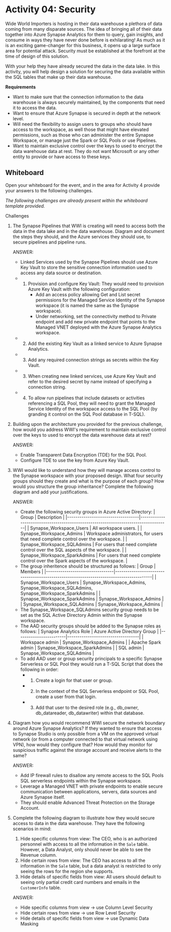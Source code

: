 # Activity 04: Security

Wide World Importers is hosting in their data warehouse a plethora of data coming from many disparate sources. The idea of bringing all of their data together into Azure Synapse Analytics for them to query, gain insights, and consume in ways they have never done before is exhilarating! As much as it is an exciting game-changer for this business, it opens up a large surface area for potential attack. Security must be established at the forefront at the time of design of this solution.

With your help they have already secured the data in the data lake. In this activity, you will help design a solution for securing the data available within the SQL tables that make up their data warehouse. 

**Requirements**

* Want to make sure that the connection information to the data warehouse is always securely maintained, by the components that need it to access the data. 
* Want to ensure that Azure Synapse is secured in depth at the network level.
* Will need the flexibility to assign users to groups who should have access to the workspace, as well those that might have elevated permissions, such as those who can administer the entire Synapse Workspace, or manage just the Spark or SQL Pools or use Pipelines. 
* Want to maintain exclusive control over the keys to used to encrypt the data warehouse data at rest. They do not want Microsoft or any other entity to provide or have access to these keys.



## Whiteboard
Open your whiteboard for the event, and in the area for Activity 4 provide your answers to the following challenges.

*The following challenges are already present within the whiteboard template provided.*

Challenges
1. The Synapse Pipelines that WWI is creating will need to access both the data in the data lake and in the data warehouse. Diagram and document the steps they should, and the Azure services they should use, to secure pipelines and pipeline runs.

    ANSWER: 
    * Linked Services used by the Synapse Pipelines should use Azure Key Vault to store the sensitive connection information used to access any data source or destination.
    * 1. Provision and configure Key Vault: They would need to provision Azure Key Vault with the following configuration:
          * Add an access policy allowing Get and List secret permissions for the Managed Service Identity of the Synapse workspace (it is named the same as the Synapse workspace).
          * Under networking, set the connectivity method to Private endpoint and add new private endpoint that points to the Managed VNET deployed with the Azure Synapse Analytics workspace.
    * 2. Add the existing Key Vault as a linked service to Azure Synapse Analytics. 
    * 3. Add any required connection strings as secrets within the Key Vault.
    * 3. When creating new linked services, use Azure Key Vault and refer to the desired secret by name instead of specifying a connection string.
    * 4. To allow run pipelines that include datasets or activities referencing a SQL Pool, they will need to grant the Managed Service Identity of the workspace access to the SQL Pool (by granding it control on the SQL Pool database in T-SQL). 

2. Building upon the architecture you provided for the previous challenge, how would you address WWI's requirement to maintain exclusive control over the keys to used to encrypt the data warehouse data at rest?

    ANSWER: 
    * Enable Transparent Data Encryption (TDE) for the SQL Pool. 
    * Configure TDE to use the key from Azure Key Vault.

3. WWI would like to understand how they will manage access control to the Synapse workspace with your proposed design. What four security groups should they create and what is the purpose of each group? How would you structure the group inheritance? Complete the following diagram and add your justifications.

    ANSWER: 
    * Create the following security groups in Azure Active Directory:
        | Group                             | Description                                                                        |
        |-----------------------------------|------------------------------------------------------------------------------------|
        | Synapse_Workspace_Users         | All workspace users.                                                               |
        | Synapse_Workspace_Admins        | Workspace administrators, for users that need complete control over the workspace. |
        | Synapse_Workspace_SQLAdmins     | For users that need complete control over the SQL aspects of the workspace.        |
        | Synapse_Workspace_SparkAdmins   | For users that need complete control over the Spark aspects of the workspace.      |
    * The group inheritence should be structured as follows:
        | Group                           | Members                                                                                |
        |---------------------------------|----------------------------------------------------------------------------------------|
        | Synapse_Workspace_Users       | Synapse_Workspace_Admins, Synapse_Workspace_SQLAdmins, Synapse_Workspace_SparkAdmins |
        | Synapse_Workspace_SparkAdmins | Synapse_Workspace_Admins                                                               |
        | Synapse_Workspace_SQLAdmins   | Synapse_Workspace_Admins                                                               |
    * The Synapse_Workspace_SQLAdmins security group needs to be set as the SQL Active Directory Admin within the Synapse workspace.
    * The AAD security groups should be added to the Synapse roles as follows:
        | Synapse Analytics Role | Azure Active Directory Group      |
        |------------------------|-----------------------------------|
        | Workspace admin        | Synapse_Workspace_Admins      |
        | Apache Spark admin     | Synapse_Workspace_SparkAdmins |
        | SQL admin              | Synapse_Workspace_SQLAdmins   |
    *  To add AAD user or group security principals to a specific Synapse Serverless or SQL Pool they would run a T-SQL Script that does the following in order:
       *  1. Create a login for that user or group.
       *  2. In the context of the SQL Serverless endpoint or SQL Pool, create a user from that login.
       *  3. Add that user to the desired role (e.g., db_owner, db_datareader, db_datawriter) within that database.

4. Diagram how you would recommend WWI secure the network boundary around Azure Synapse Analytics? If they wanted to ensure that access to Synapse Studio is only possible from a VM on the approved virtual network (or from a computer connected to that virtual network using VPN), how would they configure that? How would they monitor for suspicious traffic against the storage account and receive alerts to the same?

    ANSWER: 
    * Add IP firewall rules to disallow any remote access to the SQL Pools SQL serverless endpoints within the Synapse workspace. 
    * Leverage a Managed VNET with private endpoints to enable secure communication between applications, servers, data sources and Azure Synapse itself.
    * They should enable Advanced Threat Protection on the Storage Account.

5. Complete the following diagram to illustrate how they would secure access to data in the data warehouse. They have the following scenarios in mind:
   1. Hide specific columns from view: The CEO, who is an authorized personnel with access to all the information in the `Sale` table. However, a Data Analyst, only should never be able to see the Revenue column. 
   2. Hide certain rows from view: The CEO has access to all the information in the `Sale` table, but a data analyst is restricted to only seeing the rows for the region she supports.
   3. Hide details of specific fields from view: All users should default to seeing only partial credit card numbers and emails in the `CustomerInfo` table.

    ANSWER: 
    * Hide specific columns from view -> use Column Level Security
    * Hide certain rows from view -> use Row Level Security
    * Hide details of specific fields from view -> use Dynamic Data Masking